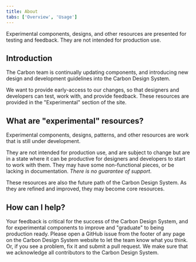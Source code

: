 ```yaml
---
title: About
tabs: ['Overview', 'Usage']
---
```


Experimental components, designs, and other resources are presented for testing and feedback. They are not intended for production use.

## Introduction

The Carbon team is continually updating components, and introducing new design and development guidelines into the Carbon Design System.

We want to provide early-access to our changes, so that designers and developers can test, work with, and provide feedback. These resources are provided in the "Experimental" section of the site.

## What are "experimental" resources?

Experimental components, designs, patterns, and other resources are work that is still under development.

They are not intended for production use, and are subject to change but are in a state where it can be productive for designers and developers to start to work with them. They may have some non-functional pieces, or be lacking in documentation. _There is no guarantee of support_.

These resources are also the future path of the Carbon Design System. As they are refined and improved, they may become core resources.

## How can I help?

Your feedback is critical for the success of the Carbon Design System, and for experimental components to improve and "graduate" to being production ready. Please open a GitHub issue from the footer of any page on the Carbon Design System website to let the team know what you think. Or, if you see a problem, fix it and submit a pull request. We make sure that we acknowledge all contributors to the Carbon Design System.
